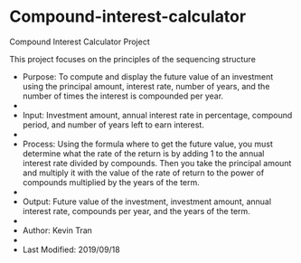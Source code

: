 # Compound-interest-calculator
Compound Interest Calculator Project

This project focuses on the principles of the sequencing structure

* Purpose: To compute and display the future value of an investment using the principal amount, interest rate, number of years, and the number of times the interest is compounded per year. 
* 
* Input: Investment amount, annual interest rate in percentage, compound period, and number of years left to earn interest.
* 
* Process: Using the formula where to get the future value, you must determine what the rate of the return is by adding 1 to the annual interest rate divided by compounds. Then you take the principal amount and multiply it with the value of the rate of return to the power of compounds multiplied by the years of the term.
* 
* Output: Future value of the investment, investment amount, annual interest rate, compounds per year, and the years of the term.
* 
* Author: Kevin Tran
* 
* Last Modified: 2019/09/18
